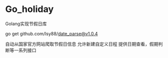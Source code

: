 # Go_holiday
Golang实现节假日库

go get github.com/lsy88/date_parse@v1.0.4

自动从国家官方网站爬取节假日信息
允许新建自定义日程
提供日期查看，假期判断等一系列接口

